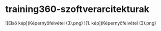 # training360-szoftverarcitekturak

![Első kép](Képernyőfelvétel (3).png)
![1. kép](Képernyőfelvétel (3).png)
